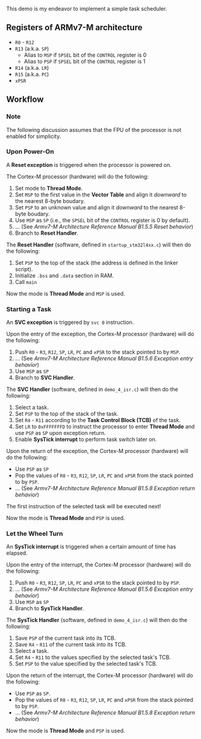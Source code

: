 This demo is my endeavor to implement a simple task scheduler.

## Registers of ARMv7-M architecture
- `R0` - `R12`
- `R13` (a.k.a. `SP`)
    - Alias to `MSP` if `SPSEL` bit of the `CONTROL` register is 0
    - Alias to `PSP` if `SPSEL` bit of the `CONTROL` register is 1
- `R14` (a.k.a. `LR`)
- `R15` (a.k.a. `PC`)
- `xPSR`


## Workflow


### Note
The following discussion assumes that the FPU of the processor is not enabled for simplicity.


### Upon Power-On
A **Reset exception** is triggered when the processor is powered on. 

The Cortex-M processor (hardware) will do the following:
1. Set mode to **Thread Mode**.
2. Set `MSP` to the first value in the **Vector Table** and align it *downward* to the nearest 8-byte boudary.
3. Set `PSP` to an unknown value and align it *downward* to the nearest 8-byte boudary.
4. Use `MSP` as `SP` (i.e., the `SPSEL` bit of the `CONTROL` register is 0 by default).
5. ... (See *Armv7-M Architecture Reference Manual B1.5.5 Reset behavior*)
6. Branch to **Reset Handler**.

The **Reset Handler** (software, defined in `startup_stm32l4xx.c`) will then do the following:
1. Set `PSP` to the top of the stack (the address is defined in the linker script).
2. Initialize `.bss` and `.data` section in RAM.
3. Call `main`

Now the mode is **Thread Mode** and `MSP` is used.


### Starting a Task
An **SVC exception** is triggered by `svc 0` instruction.

Upon the entry of the exception, the Cortex-M processor (hardware) will do the following:
1. Push `R0` - `R3`, `R12`, `SP`, `LR`, `PC` and `xPSR` to the stack pointed to by `MSP`.
2. ... (See *Armv7-M Architecture Reference Manual B1.5.6 Exception entry behavior*)
3. Use `MSP` as `SP`
4. Branch to **SVC Handler**.

The **SVC Handler** (software, defined in `demo_4_isr.c`) will then do the following:
1. Select a task.
1. Set `PSP` to the top of the stack of the task.
2. Set `R4` - `R11` according to the **Task Control Block (TCB)** of the task.
3. Set `LR` to `0xFFFFFFFD` to instruct the processor to enter **Thread Mode** and use `PSP` as `SP` upon exception return.
4. Enable **SysTick interrupt** to perform task switch later on.

Upon the return of the exception, the Cortex-M processor (hardware) will do the following:
- Use `PSP` as `SP`
- Pop the values of `R0` - `R3`, `R12`, `SP`, `LR`, `PC` and `xPSR` from the stack pointed to by `PSP`.
- ... (See *Armv7-M Architecture Reference Manual B1.5.8 Exception return behavior*)

The first instruction of the selected task will be executed next!

Now the mode is **Thread Mode** and `PSP` is used.


### Let the Wheel Turn
An **SysTick interrupt** is triggered when a certain amount of time has elapsed.

Upon the entry of the interrupt, the Cortex-M processor (hardware) will do the following:
1. Push `R0` - `R3`, `R12`, `SP`, `LR`, `PC` and `xPSR` to the stack pointed to by `PSP`.
2. ... (See *Armv7-M Architecture Reference Manual B1.5.6 Exception entry behavior*)
3. Use `MSP` as `SP`
4. Branch to **SysTick Handler**.

The **SysTick Handler** (software, defined in `demo_4_isr.c`) will then do the following:
1. Save `PSP` of the current task into its TCB.
2. Save `R4` - `R11` of the current task into its TCB.
3. Select a task.
4. Set `R4` - `R11` to the values specified by the selected task's TCB.
5. Set `PSP` to the value specified by the selected task's TCB.

Upon the return of the interrupt, the Cortex-M processor (hardware) will do the following:
- Use `PSP` as `SP`.
- Pop the values of `R0` - `R3`, `R12`, `SP`, `LR`, `PC` and `xPSR` from the stack pointed to by `PSP`.
- ... (See *Armv7-M Architecture Reference Manual B1.5.8 Exception return behavior*)

Now the mode is **Thread Mode** and `PSP` is used.
